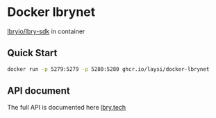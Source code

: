 # Docker lbrynet
[lbryio/lbry-sdk](https://github.com/lbryio/lbry-sdk) in container

## Quick Start
``` bash
docker run -p 5279:5279 -p 5280:5280 ghcr.io/laysi/docker-lbrynet 
```

## API document
The full API is documented here [lbry.tech](https://lbry.tech/api/sdk)
